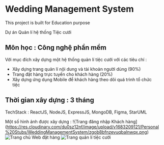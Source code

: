 # Wedding Management System
This project is built for Education purpose

Dự án Quản lí hệ thống Tiệc cưới

## Môn học : Công nghệ phần mềm
Với mục đích xây dựng một hệ thống quản lí tiệc cưới với các tiêu chí :
- Xây dựng trang quản lí nội dung và tài khoản người dùng (90%)
- Trang đặt hàng trực tuyến cho khách hàng (20%)
- Xây dựng ứng dụng Mobile để khách hàng theo dõi quá trình tổ chức tiệc

## Thời gian xây dựng : 3 tháng
TechStack : ReactJS, NodeJS, ExpressJS, MongoDB, Figma, StarUML

Một số hình ảnh được xây dựng :
!{Trang đăng nhập Khách hàng](https://res.cloudinary.com/du0sz12nf/image/upload/v1683209121/Personal%20Stubs/WeddingManagementSystem/zgob8bfnzevuqbalnwqx.png)
![Trang chủ Web đặt hàng](https://res.cloudinary.com/du0sz12nf/image/upload/v1683209459/Personal%20Stubs/WeddingManagementSystem/cwuxp9vne6yvfhcdxx4z.png)
![Trang quản lí tiệc cưới](https://res.cloudinary.com/du0sz12nf/image/upload/v1683209121/Personal%20Stubs/WeddingManagementSystem/stkdfewz965wzion16hk.png)
